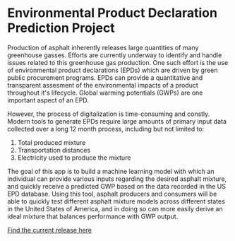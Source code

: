 # Environmental Product Declaration Prediction Project
Production of asphalt inherently releases large quantities of many greenhouse gasses. Efforts are currently underway to identify and handle issues related to this greenhouse gas production. One such effort is the use of environmental product declarations (EPDs) which are driven by green public procurement programs. EPDs can provide a quantitative and transparent assesment of the environmental impacts of a product throughout it's lifecycle. Global warming potentials (GWPs) are one important aspect of an EPD.

However, the process of digitalization is time-consuming and constly. Modern tools to generate EPDs require large amounts of primary input data collected over a long 12 month process, including but not limited to:
1. Total produced mixture
2. Transportation distances
3. Electricity used to produce the mixture

The goal of this app is to build a machine learning model with which an individual can provide various inputs regarding the desired asphalt mixture, and quickly receive a predicted GWP based on the data recorded in the US EPD database. Using this tool, asphalt producers and consumers will be able to quickly test different asphalt mixture models across different states in the United States of America, and in doing so can more easily derive an ideal mixture that balances performance with GWP output.

[Find the current release here](https://github.com/DrewsCodeLife/EPD-Project/releases/tag/v1.0)
